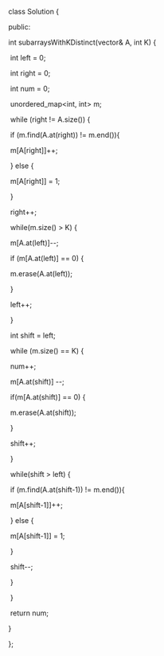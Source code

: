 class Solution {

public:

  int subarraysWithKDistinct(vector<int>& A, int K) {

​    int left = 0; 

​    int right = 0;

​    int num = 0;

​    unordered_map<int, int> m;

​    while (right != A.size()) {

​      if (m.find(A.at(right)) != m.end()){

​        m[A[right]]++;

​      } else {

​        m[A[right]] = 1;

​      }

​      right++;

​      while(m.size() > K) {

​          m[A.at(left)]--;

​          if (m[A.at(left)] == 0) {

​            m.erase(A.at(left));

​          }

​          left++;

​      }



​      int shift = left;

​      while (m.size() == K) {

​        num++;

​        m[A.at(shift)] --;

​        if(m[A.at(shift)] == 0) {

​          m.erase(A.at(shift));

​        }

​        shift++;

​      }



​      while(shift > left) {

​      if (m.find(A.at(shift-1)) != m.end()){

​        m[A[shift-1]]++;

​      } else {

​        m[A[shift-1]] = 1;

​      }

​        shift--;

​      }

​    }

​    return num;

  }

};